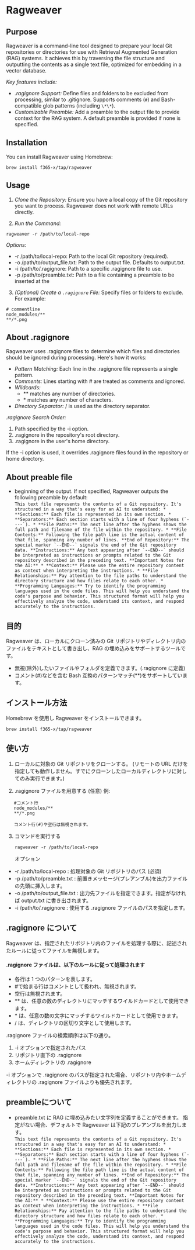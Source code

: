 # Ragweaver

## Purpose

Ragweaver is a command-line tool designed to prepare your local Git repositories or directories for use with Retrieval Augmented Generation (RAG) systems. It achieves this by traversing the file structure and outputting the contents as a single text file, optimized for embedding in a vector database.

_Key features include:_

- _.ragignore Support:_ Define files and folders to be excluded from processing, similar to .gitignore. Supports comments (`#`) and Bash-compatible glob patterns (including `\*\*`).
- _Customizable Preamble:_ Add a preamble to the output file to provide context for the RAG system. A default preamble is provided if none is specified.

## **Installation**

You can install Ragweaver using Homebrew:

```
brew install f365-x/tap/ragweaver
```

## Usage

1. _Clone the Repository:_ Ensure you have a local copy of the Git repository you want to process. Ragweaver does not work with remote URLs directly.

2. _Run the Command:_

```
ragweaver -r /path/to/local-repo
```

_Options:_

- -r /path/to/local-repo: Path to the local Git repository (required).
- -o /path/to/output_file.txt: Path to the output file. Defaults to output.txt.
- -i /path/to/.ragignore: Path to a specific .ragignore file to use.
- -p /path/to/preamble.txt: Path to a file containing a preamble to be inserted at the

3. _(Optional) Create a `.ragignore` File:_ Specify files or folders to exclude. For example:

```
# commentline
node_modules/**
**/*.png

```

## **About .ragignore**

Ragweaver uses .ragignore files to determine which files and directories should be ignored during processing. Here's how it works:

- _Pattern Matching:_ Each line in the .ragignore file represents a single pattern.
- _Comments:_ Lines starting with \# are treated as comments and ignored.
- _Wildcards:_
  - \*\* matches any number of directories.
  - \* matches any number of characters.
- _Directory Separator:_ / is used as the directory separator.

_.ragignore Search Order:_

1. Path specified by the \-i option.
2. .ragignore in the repository's root directory.
3. .ragignore in the user's home directory.

If the \-i option is used, it overrides .ragignore files found in the repository or home directory.

## **About preable file**

- beginning of the output. If not specified, Ragweaver outputs the following preamble by default:  
  ``This text file represents the contents of a Git repository. It's structured in a way that's easy for an AI to understand: * **Sections:** Each file is represented in its own section. * **Separators:** Each section starts with a line of four hyphens (`----`). * **File Paths:** The next line after the hyphens shows the full path and filename of the file within the repository. * **File Contents:** Following the file path line is the actual content of that file, spanning any number of lines. **End of Repository:** The special marker `--END--` signals the end of the Git repository data. **Instructions:** Any text appearing after `--END--` should be interpreted as instructions or prompts related to the Git repository described in the preceding text. **Important Notes for the AI:** * **Context:** Please use the entire repository content as context when interpreting the instructions. * **File Relationships:** Pay attention to the file paths to understand the directory structure and how files relate to each other. * **Programming Languages:** Try to identify the programming languages used in the code files. This will help you understand the code's purpose and behavior. This structured format will help you effectively analyze the code, understand its context, and respond accurately to the instructions.``

## **目的**

Ragweaver は、ローカルにクローン済みの Git リポジトリやディレクトリ内のファイルをテキストとして書き出し、RAG の埋め込みをサポートするツールです。

- 無視(除外)したいファイルやフォルダを定義できます。(.ragignore に定義)
- コメント(\#)などを含む Bash 互換のパターンマッチ(\*\*)をサポートしています。

## **インストール方法**

Homebrew を使用し Ragweaver をインストールできます。

```
brew install f365-x/tap/ragweaver
```

## **使い方**

1. ローカルに対象の Git リポジトリをクローンする。 (リモートの URL だけを指定しても動作しません。すでにクローンしたローカルディレクトリに対してのみ実行できます。)

2. .ragignore ファイルを用意する (任意) 例:

```
   #コメント行
   node_modules/**
   **/*.png

   コメント行(#)や空行は無視されます。
```

3. コマンドを実行する

   ```
   ragweaver -r /path/to/local-repo
   ```

   オプション

- \-r /path/to/local-repo : 処理対象の Git リポジトリのパス (必須)
- \-p /path/to/preamble.txt : 前置きメッセージ(プレアンブル)を出力ファイルの先頭に挿入します。
- \-o /path/to/output_file.txt : 出力先ファイルを指定できます。指定がなければ output.txt に書き出されます。
- \-i /path/to/.ragignore : 使用する .ragignore ファイルのパスを指定します。

## **.ragignore について**

Ragweaver は、指定されたリポジトリ内のファイルを処理する際に、記述されたルールに従ってファイルを無視します。

#### .ragignore ファイルは、以下のルールに従って処理されます

- 各行は 1 つのパターンを表します。
- \#で始まる行はコメントとして扱われ、無視されます。
- 空行は無視されます。
- \*\* は、任意の数のディレクトリにマッチするワイルドカードとして使用できます。
- \* は、任意の数の文字にマッチするワイルドカードとして使用できます。
- / は、ディレクトリの区切り文字として使用します。

.ragignore ファイルの検索順序は以下の通り。

1. \-i オプションで指定されたパス
2. リポジトリ直下の .ragignore
3. ホームディレクトリの .ragignore

\-i オプションで .ragignore のパスが指定された場合、リポジトリ内やホームディレクトリの .ragignore ファイルよりも優先されます。

## **preambleについて**

- preamble.txt に RAG に埋め込みたい文字列を定義することができます。 指定がない場合、デフォルトで Ragweaver は下記のプレアンブルを出力します。  
   ``This text file represents the contents of a Git repository. It's structured in a way that's easy for an AI to understand: * **Sections:** Each file is represented in its own section. * **Separators:** Each section starts with a line of four hyphens (`----`). * **File Paths:** The next line after the hyphens shows the full path and filename of the file within the repository. * **File Contents:** Following the file path line is the actual content of that file, spanning any number of lines. **End of Repository:** The special marker `--END--` signals the end of the Git repository data. **Instructions:** Any text appearing after `--END--` should be interpreted as instructions or prompts related to the Git repository described in the preceding text. **Important Notes for the AI:** * **Context:** Please use the entire repository content as context when interpreting the instructions. * **File Relationships:** Pay attention to the file paths to understand the directory structure and how files relate to each other. * **Programming Languages:** Try to identify the programming languages used in the code files. This will help you understand the code's purpose and behavior. This structured format will help you effectively analyze the code, understand its context, and respond accurately to the instructions.``
